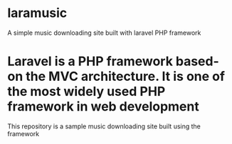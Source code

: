 # laramusic
A simple music downloading site built with laravel PHP framework

# Laravel is a PHP framework based-on the MVC architecture. It is one of the most widely used PHP framework in web development

This repository is a sample music downloading site built using the framework
